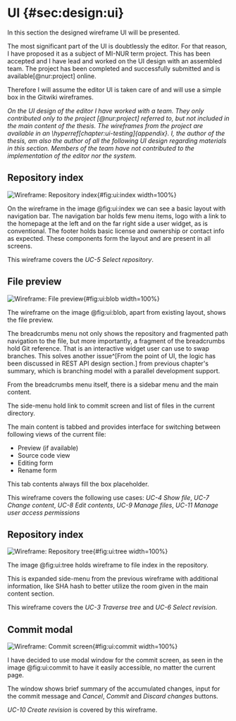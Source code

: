 # UI {#sec:design:ui}

In this section the designed wireframe UI will be presented.

The most significant part of the UI is doubtlessly the editor.
For that reason, I have proposed it as a subject of MI-NUR term project.
This has been accepted and I have lead and worked on the UI design with an assembled team.
The project has been completed and successfully submitted and is available[@nur:project] online.

Therefore I will assume the editor UI is taken care of and will use a simple box in the Gitwiki wireframes.

_On the UI design of the editor I have worked with a team. They only contributed only to the project [@nur:project] referred to, but not included in the main content of the thesis. The wireframes from the project are available in an \hyperref[chapter:ui-testing]{appendix}. I, the author of the thesis, am also the author of all the following UI design regarding materials in this section. Members of the team have not contributed to the implementation of the editor nor the system._

## Repository index

![Wireframe: Repository index](./src/assets/images/ui/index){#fig:ui:index width=100%}

On the wireframe in the image @fig:ui:index we can see a basic layout with navigation bar.
The navigation bar holds few menu items, logo with a link to the homepage at the left and on the far right side a user widget, as is conventional.
The footer holds basic license and ownership or contact info as expected.
These components form the layout and are present in all screens.

This wireframe covers the *UC-5 Select repository*.

## File preview

![Wireframe: File preview](./src/assets/images/ui/blob){#fig:ui:blob width=100%}

The wireframe on the image @fig:ui:blob, apart from existing layout, shows the file preview.

The breadcrumbs menu not only shows the repository and fragmented path navigation to the file, but more importantly, a fragment of the breadcrumbs hold Git reference.
That is an interactive widget user can use to swap branches.
This solves another issue^[From the point of UI, the logic has been discussed in REST API design section.] from previous chapter's summary, which is branching model with a parallel development support.

From the breadcrumbs menu itself, there is a sidebar menu and the main content.

The side-menu hold link to commit screen and list of files in the current directory.

The main content is tabbed and provides interface for switching between following views of the current file:
 
 - Preview (if available)
 - Source code view
 - Editing form
 - Rename form

This tab contents always fill the box placeholder.

This wireframe covers the following use cases: *UC-4 Show file*, *UC-7 Change content*, *UC-8 Edit contents*, *UC-9 Manage files*, *UC-11 Manage user access permissions*


## Repository index

![Wireframe: Repository tree](./src/assets/images/ui/tree){#fig:ui:tree width=100%}

The image @fig:ui:tree holds wireframe to file index in the repository.

This is expanded side-menu from the previous wireframe with additional information, like SHA hash to better utilize the room given in the main content section.

This wireframe covers the *UC-3 Traverse tree* and *UC-6 Select revision*.

## Commit modal

![Wireframe: Commit screen](./src/assets/images/ui/commit){#fig:ui:commit width=100%}

I have decided to use modal window for the commit screen, as seen in the image @fig:ui:commit to have it easily accessible, no matter the current page.

The window shows brief summary of the accumulated changes, input for the commit message and *Cancel*, *Commit* and *Discard changes* buttons.

*UC-10 Create revision* is covered by this wireframe.
